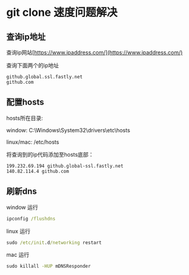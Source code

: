 # git clone 速度问题解决

## 查询ip地址

查询ip网站[https://www.ipaddress.com/](https://www.ipaddress.com/)

查询下面两个的ip地址

```
github.global.ssl.fastly.net
github.com
```

## 配置hosts

hosts所在目录:

window: C:\Windows\System32\drivers\etc\hosts

linux/mac: /etc/hosts

将查询到的ip代码添加至hosts底部：
```
199.232.69.194 github.global-ssl.fastly.net
140.82.114.4 github.com
```

## 刷新dns

window 运行
```cmd
ipconfig /flushdns
```

linux 运行
```cmd
sudo /etc/init.d/networking restart
```

mac 运行
```cmd
sudo killall -HUP mDNSResponder
```